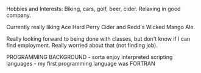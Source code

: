 Hobbies and Interests:	Biking, cars, golf, beer, cider.  Relaxing in good company.

Currently really liking Ace Hard Perry Cider and Redd's Wicked Mango Ale.

Really looking forward to being done with classes, but don't know if I can find
employment.  Really worried about that (not finding job).


PROGRAMMING BACKGROUND
	- sorta enjoy interpreted scripting languages
	- my first programming language was FORTRAN
